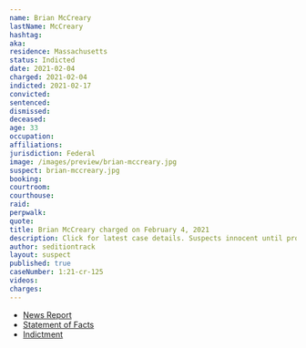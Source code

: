 ```yaml
---
name: Brian McCreary
lastName: McCreary
hashtag:
aka:
residence: Massachusetts
status: Indicted
date: 2021-02-04
charged: 2021-02-04
indicted: 2021-02-17
convicted: 
sentenced: 
dismissed: 
deceased:
age: 33
occupation:
affiliations:
jurisdiction: Federal
image: /images/preview/brian-mccreary.jpg
suspect: brian-mccreary.jpg
booking:
courtroom:
courthouse:
raid:
perpwalk:
quote:
title: Brian McCreary charged on February 4, 2021
description: Click for latest case details. Suspects innocent until proven guilty.
author: seditiontrack
layout: suspect
published: true
caseNumber: 1:21-cr-125
videos:
charges:
---
```

- [News Report](https://www.berkshireeagle.com/news/local/i-love-our-country-north-adams-man-explains-why-he-documented-riot-from-inside-capitol/article_357939b6-67c1-11eb-a153-878373b1ff53.html)
- [Statement of Facts](https://www.justice.gov/usao-dc/case-multi-defendant/file/1371451/download)
- [Indictment](https://extremism.gwu.edu/sites/g/files/zaxdzs2191/f/McCreary%20Indictment.pdf)
